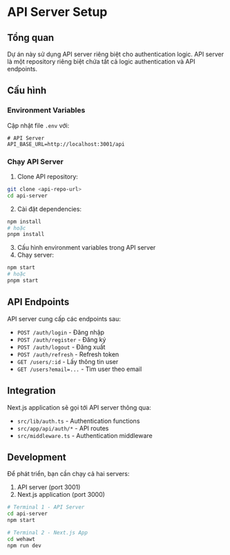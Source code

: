 # API Server Setup

## Tổng quan

Dự án này sử dụng API server riêng biệt cho authentication logic. API server là một repository riêng biệt chứa tất cả logic authentication và API endpoints.

## Cấu hình

### Environment Variables

Cập nhật file `.env` với:

```env
# API Server
API_BASE_URL=http://localhost:3001/api
```

### Chạy API Server

1. Clone API repository:

```bash
git clone <api-repo-url>
cd api-server
```

2. Cài đặt dependencies:

```bash
npm install
# hoặc
pnpm install
```

3. Cấu hình environment variables trong API server
4. Chạy server:

```bash
npm start
# hoặc
pnpm start
```

## API Endpoints

API server cung cấp các endpoints sau:

- `POST /auth/login` - Đăng nhập
- `POST /auth/register` - Đăng ký
- `POST /auth/logout` - Đăng xuất
- `POST /auth/refresh` - Refresh token
- `GET /users/:id` - Lấy thông tin user
- `GET /users?email=...` - Tìm user theo email

## Integration

Next.js application sẽ gọi tới API server thông qua:

- `src/lib/auth.ts` - Authentication functions
- `src/app/api/auth/*` - API routes
- `src/middleware.ts` - Authentication middleware

## Development

Để phát triển, bạn cần chạy cả hai servers:

1. API server (port 3001)
2. Next.js application (port 3000)

```bash
# Terminal 1 - API Server
cd api-server
npm start

# Terminal 2 - Next.js App
cd wehawt
npm run dev
```
